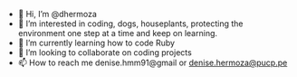 - 👋 Hi, I’m @dhermoza
- 👀 I’m interested in coding, dogs, houseplants, protecting the environment one step at a time and keep on learning. 
- 🌱 I’m currently learning how to code Ruby
- 💞️ I’m looking to collaborate on coding projects
- 📫 How to reach me denise.hmm91@gmail or denise.hermoza@pucp.pe

<!---
dhermoza/dhermoza is a ✨ special ✨ repository because its `README.md` (this file) appears on your GitHub profile.
You can click the Preview link to take a look at your changes.
--->
